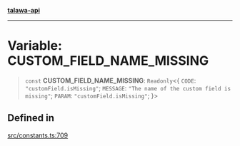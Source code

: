 [**talawa-api**](../../README.md)

***

# Variable: CUSTOM\_FIELD\_NAME\_MISSING

> `const` **CUSTOM\_FIELD\_NAME\_MISSING**: `Readonly`\<\{ `CODE`: `"customField.isMissing"`; `MESSAGE`: `"The name of the custom field is missing"`; `PARAM`: `"customField.isMissing"`; \}\>

## Defined in

[src/constants.ts:709](https://github.com/Suyash878/talawa-api/blob/e4413cec641a837926071678fed3c7f67234e31e/src/constants.ts#L709)
